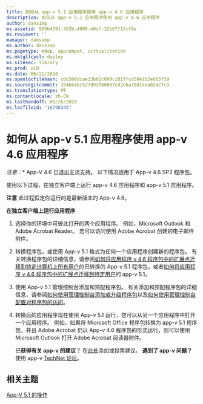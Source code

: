 ```yaml
---
title: 如何从 app-v 5.1 应用程序使用 app-v 4.6 应用程序
description: 如何从 app-v 5.1 应用程序使用 app-v 4.6 应用程序
author: dansimp
ms.assetid: 909b4391-762b-4988-b0cf-32b67f1fcf0e
ms.reviewer: ''
manager: dansimp
ms.author: dansimp
ms.pagetype: mdop, appcompat, virtualization
ms.mktglfcycl: deploy
ms.sitesec: library
ms.prod: w10
ms.date: 06/21/2016
ms.openlocfilehash: c0d308dcae33b02c089c101ffcd5041b2e665f59
ms.sourcegitcommit: 354664bc527d93f80687cd2eba70d1eea024c7c3
ms.translationtype: MT
ms.contentlocale: zh-CN
ms.lasthandoff: 06/26/2020
ms.locfileid: "10798345"
---
```

# 如何从 app-v 5.1 应用程序使用 app-v 4.6 应用程序

*注意：** App-V 4.6 已退出主流支持。 以下情况适用于 App-v 4.6 SP3 程序包。

使用以下过程，在独立客户端上运行 app-v 4.6 应用程序和 app-v 5.1 应用程序。

**注意** 此过程假定你运行的是最新版本的 App-v 4.6。

**在独立客户端上运行应用程序**

1.  选择你的环境中可彼此打开的两个应用程序。 例如，Microsoft Outlook 和 Adobe Acrobat Reader。 您可以访问使用 Adobe Acrobat 创建的电子邮件附件。

2.  转换程序包，或使用 App-v 5.1 格式为任何一个应用程序创建新的程序包。 有关转换程序包的详细信息，请参阅[如何将应用程序 v 4.6 程序包中的扩展点迁移到特定计算机上所有用户](how-to-migrate-extension-points-from-an-app-v-46-package-to-a-converted-app-v-51-package-for-all-users-on-a-specific-computer.md)的已转换的 App-v 5.1 程序包，或者[如何将应用程序 v 4.6 程序包中的扩展点迁移到特定用户](how-to-migrate-extension-points-from-an-app-v-46-package-to-app-v-51-for-a-specific-user.md)的 app-v 5.1。

3.  使用 App-v 5.1 管理控制台添加和预配程序包。 有关添加和预配程序包的详细信息，请参阅[如何使用管理控制台添加或升级程序包](how-to-add-or-upgrade-packages-by-using-the-management-console-51-gb18030.md)以及[如何使用管理控制台配置对程序包的访问](how-to-configure-access-to-packages-by-using-the-management-console-51.md)。

4.  转换后的应用程序现在使用 App-v 5.1 运行，您可以从另一个应用程序中打开一个应用程序。 例如，如果将 Microsoft Office 程序包转换为 app-v 5.1 程序包，并且 Adobe Acrobat 仍以 App-v 4.6 程序包的形式运行，则可以使用 Microsoft Outlook 打开 Adobe Acrobat 阅读器附件。

    已**获得有关 app-v 的建议**？ 在[此处](http://appv.uservoice.com/forums/280448-microsoft-application-virtualization)添加或投票建议。 **遇到了 app-v 问题？** 使用 app-v [TechNet 论坛](https://social.technet.microsoft.com/Forums/home?forum=mdopappv)。

## 相关主题


[App-V 5.1 的操作](operations-for-app-v-51.md)

 

 





